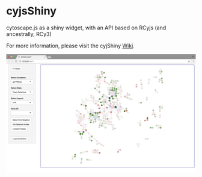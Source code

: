 # cyjsShiny
cytoscape.js as a shiny widget, with an API based on RCyjs (and ancestrally, RCy3)

For more information, please visit the cyjShiny [Wiki](https://github.com/paul-shannon/cyjShiny/wiki).

![model](ygModelImage.png)
